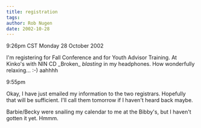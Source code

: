 ```yaml
---
title: registration
tags: 
author: Rob Nugen
date: 2002-10-28
---
```


<p class=date>9:26pm CST Monday 28 October 2002</p>

<p>I'm registering for Fall Conference and for Youth Advisor Training.
At Kinko's with NIN CD _Broken_ <em>blasting</em> in my headphones.
How wonderfully relaxing...  :-) aahhhh</p>

<p class=date>9:55pm</p>

<p>Okay, I have just emailed my information to the two registrars.
Hopefully that will be sufficient. I'll call them tomorrow if I
haven't heard back maybe.</p>

<p>Barbie/Becky were snailing my calendar to me at the Bibby's, but I
haven't gotten it yet.  Hmmm.</p>

